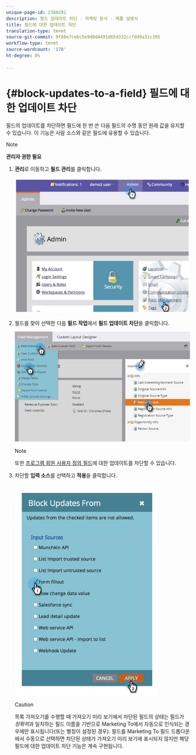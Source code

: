 ```yaml
---
unique-page-id: 2360291
description: 필드 업데이트 차단 - 마케팅 문서 - 제품 설명서
title: 필드에 대한 업데이트 차단
translation-type: tm+mt
source-git-commit: 9f88e7cebc5e9d0d4491d65d332ccfdd9a31c395
workflow-type: tm+mt
source-wordcount: '170'
ht-degree: 0%

---
```



# {#block-updates-to-a-field} 필드에 대한 업데이트 차단

필드의 업데이트를 차단하면 필드에 한 번 쓴 다음 필드의 수명 동안 원래 값을 유지할 수 있습니다. 이 기능은 사람 소스와 같은 필드에 유용할 수 있습니다.

>[!NOTE]
>
>**관리자 권한 필요**

1. **관리**&#x200B;로 이동하고 **필드 관리**&#x200B;를 클릭합니다.

   ![](assets/image2014-9-24-13-3a54-3a40.png)

1. 필드를 찾아 선택한 다음 **필드 작업**&#x200B;에서 **필드 업데이트 차단**&#x200B;을 클릭합니다.

   ![](assets/two-1.png)

   >[!NOTE]
   >
   >또한 [프로그램 회원 사용자 정의 필드](/help/marketo/product-docs/core-marketo-concepts/programs/working-with-programs/program-member-custom-fields.md)에 대한 업데이트를 차단할 수 있습니다.

1. 차단할 **입력 소스**&#x200B;를 선택하고 **적용**&#x200B;을 클릭합니다.

   ![](assets/image2014-9-24-13-3a55-3a16.png)

   >[!CAUTION]
   >
   >목록 가져오기를 수행할 때 가져오기 미리 보기에서 차단된 필드의 상태는 필드가 _정확히_&#x200B;과 일치하는 필드 이름을 기반으로 Marketing To에서 자동으로 인식되는 경우에만 표시됩니다(또는 별칭이 설정된 경우). 필드를 Marketing To 필드 드롭다운에서 수동으로 선택하면 차단된 상태가 가져오기 미리 보기에 표시되지 않지만 해당 필드에 대한 업데이트 차단 기능은 계속 구현됩니다.
